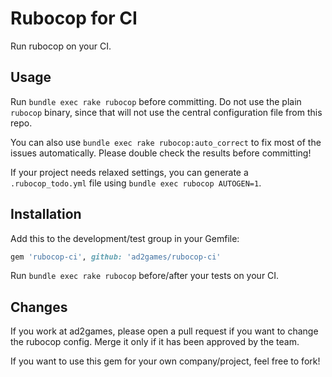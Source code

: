 # Rubocop for CI

Run rubocop on your CI.

## Usage

Run `bundle exec rake rubocop` before committing. Do not use the plain `rubocop` binary, since that will not use the central configuration file from this repo.

You can also use `bundle exec rake rubocop:auto_correct` to fix most of the issues automatically. Please double check the results before committing!

If your project needs relaxed settings, you can generate a `.rubocop_todo.yml` file using `bundle exec rubocop AUTOGEN=1`.

## Installation

Add this to the development/test group in your Gemfile:

```ruby
gem 'rubocop-ci', github: 'ad2games/rubocop-ci'
```

Run `bundle exec rake rubocop` before/after your tests on your CI. 

## Changes

If you work at ad2games, please open a pull request if you want to change the rubocop config. 
Merge it only if it has been approved by the team.

If you want to use this gem for your own company/project, feel free to fork!



